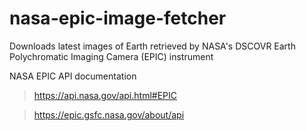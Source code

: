 # nasa-epic-image-fetcher

Downloads latest images of Earth retrieved by NASA's DSCOVR
Earth Polychromatic Imaging Camera (EPIC) instrument

NASA EPIC API documentation

> https://api.nasa.gov/api.html#EPIC

> https://epic.gsfc.nasa.gov/about/api